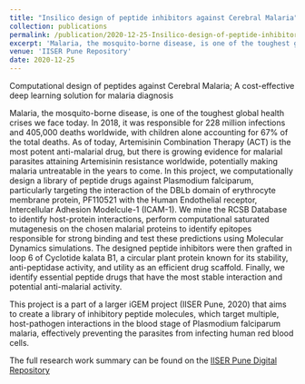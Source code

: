 ```yaml
---
title: "Insilico design of peptide inhibitors against Cerebral Malaria"
collection: publications
permalink: /publication/2020-12-25-Insilico-design-of-peptide-inhibitors-against-Cerebral-Malaria
excerpt: 'Malaria, the mosquito-borne disease, is one of the toughest global health crises we face today. In 2018, it was responsible for 228 million infections and 405,000 deaths worldwide, with children alone accounting for 67% of the total deaths. As of today, Artemisinin Combination Therapy (ACT) is the most potent anti-malarial drug, but there is growing evidence for malarial parasites attaining Artemisinin resistance worldwide, potentially making malaria untreatable in the years to come. In this project, we computationally design a library of peptide drugs against the erythrocyte membrane proteins of Plasmodium falciparum.'
venue: 'IISER Pune Repository'
date: 2020-12-25
---
```

Computational design of peptides against Cerebral Malaria; A cost-effective deep learning solution for malaria diagnosis

Malaria, the mosquito-borne disease, is one of the toughest global health crises we face today. In 2018, it was responsible for 228 million infections and 405,000 deaths worldwide, with children alone accounting for 67% of the total deaths. As of today, Artemisinin Combination Therapy (ACT) is the most potent anti-malarial drug, but there is growing evidence for malarial parasites attaining Artemisinin resistance worldwide, potentially making malaria untreatable in the years to come. In this project, we computationally design a library of peptide drugs against Plasmodium falciparum, particularly targeting the interaction of the DBLb domain of erythrocyte membrane protein, PF110521 with the Human Endothelial receptor, Intercellular Adhesion Modelcule-1 (ICAM-1). We mine the RCSB Database to identify host-protein interactions, perform computational saturated mutagenesis on the chosen malarial proteins to identify epitopes responsible for strong binding and test these predictions using Molecular Dynamics simulations. The designed peptide inhibitors were then grafted in loop 6 of Cyclotide kalata B1, a circular plant protein known for its stability, anti-peptidase activity, and utility as an efficient drug scaffold. Finally, we identify essential peptide drugs that have the most stable interaction and potential anti-malarial activity.

This project is a part of a larger iGEM project (IISER Pune, 2020) that aims to create a library of inhibitory peptide molecules, which target multiple, host-pathogen interactions in the blood stage of Plasmodium falciparum malaria, effectively preventing the parasites from infecting human red blood cells.

The full research work summary can be found on the [IISER Pune Digital Repository](http://dr.iiserpune.ac.in:8080/xmlui/handle/123456789/5864)
